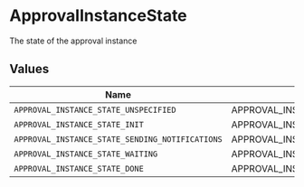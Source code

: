 # ApprovalInstanceState

The state of the approval instance


## Values

| Name                                            | Value                                           |
| ----------------------------------------------- | ----------------------------------------------- |
| `APPROVAL_INSTANCE_STATE_UNSPECIFIED`           | APPROVAL_INSTANCE_STATE_UNSPECIFIED             |
| `APPROVAL_INSTANCE_STATE_INIT`                  | APPROVAL_INSTANCE_STATE_INIT                    |
| `APPROVAL_INSTANCE_STATE_SENDING_NOTIFICATIONS` | APPROVAL_INSTANCE_STATE_SENDING_NOTIFICATIONS   |
| `APPROVAL_INSTANCE_STATE_WAITING`               | APPROVAL_INSTANCE_STATE_WAITING                 |
| `APPROVAL_INSTANCE_STATE_DONE`                  | APPROVAL_INSTANCE_STATE_DONE                    |